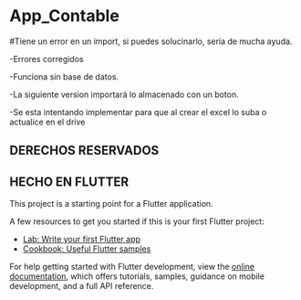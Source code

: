 # App_Contable
#Tiene un error en un import, si puedes solucinarlo, sería de mucha ayuda. <p> </p>
-Errores corregidos <p> </p>
-Funciona sin base de datos. <p> </p>
-La siguiente version importará lo almacenado con un boton. <p> </p>
-Se esta intentando implementar para que al crear el excel lo suba o actualice en el drive <p> </p>


## DERECHOS RESERVADOS <p> </p>

## HECHO EN FLUTTER

This project is a starting point for a Flutter application.

A few resources to get you started if this is your first Flutter project:

- [Lab: Write your first Flutter app](https://docs.flutter.dev/get-started/codelab)
- [Cookbook: Useful Flutter samples](https://docs.flutter.dev/cookbook)

For help getting started with Flutter development, view the
[online documentation](https://docs.flutter.dev/), which offers tutorials,
samples, guidance on mobile development, and a full API reference.
